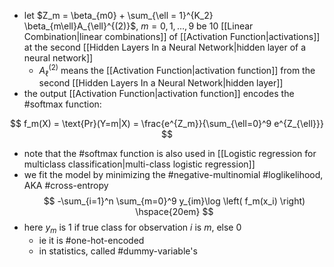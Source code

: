 - let $Z_m = \beta_{m0} + \sum_{\ell = 1}^{K_2} \beta_{m\ell}A_{\ell}^{(2)}$, $m=0, 1, \dots, 9$ be 10 [[Linear Combination|linear combinations]] of [[Activation Function|activations]] at the second [[Hidden Layers In a Neural Network|hidden layer of a neural network]] 
	- $A_{\ell}^{(2)}$ means the [[Activation Function|activation function]] from the second [[Hidden Layers In a Neural Network|hidden layer]] 
- the output [[Activation Function|activation function]] encodes the #softmax function:

$$
f_m(X) = \text{Pr}(Y=m|X) = \frac{e^{Z_m}}{\sum_{\ell=0}^9 e^{Z_{\ell}}}
$$
- note that the #softmax function is also used in [[Logistic regression for multiclass classification|multi-class logistic regression]] 
- we fit the model by minimizing the #negative-multinomial #loglikelihood, AKA #cross-entropy
  $$
 -\sum_{i=1}^n \sum_{m=0}^9 y_{im}\log \left( f_m(x_i) \right) \hspace{20em}
 $$
 - here $y_m$ is 1 if true class for observation $i$ is $m$, else 0
	 - ie it is #one-hot-encoded
	 - in statistics, called #dummy-variable's 